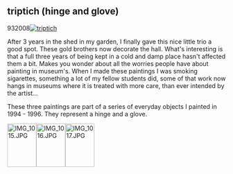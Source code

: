 <article><h1>triptich (hinge and glove)</h1><time><span class="day">9</span><span class="month">3</span><span class="year">2008</span></time><a href="http://www.flickr.com/photos/wilfrednas/2320218979/" title="photo sharing"><img src="http://farm3.static.flickr.com/2045/2320218979_0ba09210b6_m.jpg" alt="triptich" /></a><p>After 3 years in the shed in my garden, I finally gave this nice little trio a good spot. These gold brothers now decorate the hall. What's interesting is that a full three years of being kept in a cold and damp place hasn't affected them a bit. Makes you wonder about all the worries people have about painting in museum's. When I made these paintings I was smoking sigarettes, something a lot of my fellow students did, some of that work now hangs in museums where it is treated with more care, than ever intended by the artist...</p><p>These three paintings are part of a series of everyday objects I painted in 1994 - 1996. They represent a hinge and a glove.</p><a href="http://www.flickr.com/photos/57462165@N00/2321031410" title="View 'IMG_1015.JPG' on Flickr.com"><img src="http://farm3.static.flickr.com/2397/2321031410_735d298cd3_t.jpg" alt="IMG_1015.JPG" border="0" width="67" height="100" /></a><a href="http://www.flickr.com/photos/57462165@N00/2321031480" title="View 'IMG_1016.JPG' on Flickr.com"><img src="http://farm4.static.flickr.com/3103/2321031480_ace15f2de9_t.jpg" alt="IMG_1016.JPG" border="0" width="67" height="100" /></a><a href="http://www.flickr.com/photos/57462165@N00/2320218529" title="View 'IMG_1017.JPG' on Flickr.com"><img src="http://farm4.static.flickr.com/3144/2320218529_661d5e66fd_t.jpg" alt="IMG_1017.JPG" border="0" width="67" height="100" /></a></article>